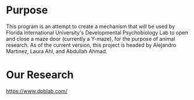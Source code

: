 # Purpose

This program is an attempt to create a mechanism that will be used by Florida International University's Developmental Psychobiology Lab to open and close
a maze door (currently a Y-maze), for the purpose of animal research. As of the current version, this project is headed by Alejandro Martinez, Laura Ahl,
and Abdullah Ahmad.

# Our Research

https://www.dpblab.com/
